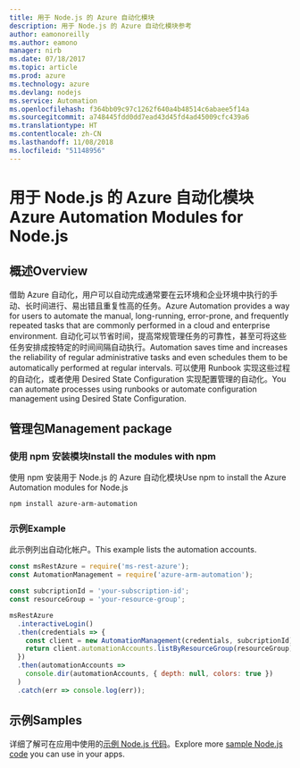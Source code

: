 ```yaml
---
title: 用于 Node.js 的 Azure 自动化模块
description: 用于 Node.js 的 Azure 自动化模块参考
author: eamonoreilly
ms.author: eamono
manager: nirb
ms.date: 07/18/2017
ms.topic: article
ms.prod: azure
ms.technology: azure
ms.devlang: nodejs
ms.service: Automation
ms.openlocfilehash: f364bb09c97c1262f640a4b48514c6abaee5f14a
ms.sourcegitcommit: a748445fdd0dd7ead43d45fd4ad45009cfc439a6
ms.translationtype: HT
ms.contentlocale: zh-CN
ms.lasthandoff: 11/08/2018
ms.locfileid: "51148956"
---
```

# <a name="azure-automation-modules-for-nodejs"></a><span data-ttu-id="96c85-103">用于 Node.js 的 Azure 自动化模块</span><span class="sxs-lookup"><span data-stu-id="96c85-103">Azure Automation Modules for Node.js</span></span>

## <a name="overview"></a><span data-ttu-id="96c85-104">概述</span><span class="sxs-lookup"><span data-stu-id="96c85-104">Overview</span></span>

<span data-ttu-id="96c85-105">借助 Azure 自动化，用户可以自动完成通常要在云环境和企业环境中执行的手动、长时间进行、易出错且重复性高的任务。</span><span class="sxs-lookup"><span data-stu-id="96c85-105">Azure Automation provides a way for users to automate the manual, long-running, error-prone, and frequently repeated tasks that are commonly performed in a cloud and enterprise environment.</span></span> <span data-ttu-id="96c85-106">自动化可以节省时间，提高常规管理任务的可靠性，甚至可将这些任务安排成按特定的时间间隔自动执行。</span><span class="sxs-lookup"><span data-stu-id="96c85-106">Automation saves time and increases the reliability of regular administrative tasks and even schedules them to be automatically performed at regular intervals.</span></span> <span data-ttu-id="96c85-107">可以使用 Runbook 实现这些过程的自动化，或者使用 Desired State Configuration 实现配置管理的自动化。</span><span class="sxs-lookup"><span data-stu-id="96c85-107">You can automate processes using runbooks or automate configuration management using Desired State Configuration.</span></span>

## <a name="management-package"></a><span data-ttu-id="96c85-108">管理包</span><span class="sxs-lookup"><span data-stu-id="96c85-108">Management package</span></span>

### <a name="install-the-modules-with-npm"></a><span data-ttu-id="96c85-109">使用 npm 安装模块</span><span class="sxs-lookup"><span data-stu-id="96c85-109">Install the modules with npm</span></span>

<span data-ttu-id="96c85-110">使用 npm 安装用于 Node.js 的 Azure 自动化模块</span><span class="sxs-lookup"><span data-stu-id="96c85-110">Use npm to install the Azure Automation modules for Node.js</span></span>

```bash
npm install azure-arm-automation
```

### <a name="example"></a><span data-ttu-id="96c85-111">示例</span><span class="sxs-lookup"><span data-stu-id="96c85-111">Example</span></span>

<span data-ttu-id="96c85-112">此示例列出自动化帐户。</span><span class="sxs-lookup"><span data-stu-id="96c85-112">This example lists the automation accounts.</span></span>

```javascript
const msRestAzure = require('ms-rest-azure');
const AutomationManagement = require('azure-arm-automation');

const subcriptionId = 'your-subscription-id';
const resourceGroup = 'your-resource-group';

msRestAzure
  .interactiveLogin()
  .then(credentials => {
    const client = new AutomationManagement(credentials, subcriptionId);
    return client.automationAccounts.listByResourceGroup(resourceGroup);
  })
  .then(automationAccounts =>
    console.dir(automationAccounts, { depth: null, colors: true })
  )
  .catch(err => console.log(err));
```

## <a name="samples"></a><span data-ttu-id="96c85-113">示例</span><span class="sxs-lookup"><span data-stu-id="96c85-113">Samples</span></span>

<span data-ttu-id="96c85-114">详细了解可在应用中使用的[示例 Node.js 代码](https://azure.microsoft.com/resources/samples/?platform=nodejs)。</span><span class="sxs-lookup"><span data-stu-id="96c85-114">Explore more [sample Node.js code](https://azure.microsoft.com/resources/samples/?platform=nodejs) you can use in your apps.</span></span>
